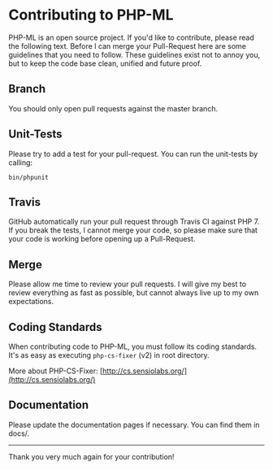 # Contributing to PHP-ML

PHP-ML is an open source project. If you'd like to contribute, please read the following text. Before I can merge your 
Pull-Request here are some guidelines that you need to follow. These guidelines exist not to annoy you, but to keep the 
code base clean, unified and future proof.

## Branch

You should only open pull requests against the master branch.

## Unit-Tests

Please try to add a test for your pull-request. You can run the unit-tests by calling:

```
bin/phpunit
```

## Travis

GitHub automatically run your pull request through Travis CI against PHP 7. 
If you break the tests, I cannot merge your code, so please make sure that your code is working 
before opening up a Pull-Request.

## Merge

Please allow me time to review your pull requests. I will give my best to review everything as fast as possible, but cannot always live up to my own expectations.

## Coding Standards

When contributing code to PHP-ML, you must follow its coding standards. It's as easy as executing `php-cs-fixer` (v2) in root directory.

More about PHP-CS-Fixer: [http://cs.sensiolabs.org/](http://cs.sensiolabs.org/)

## Documentation

Please update the documentation pages if necessary. You can find them in docs/.

---

Thank you very much again for your contribution!

